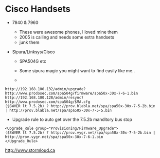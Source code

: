 # Cisco Handsets 

* 7940 & 7960 
  * These were awesome phones, I loved mine them
  * 2005 is calling and needs some extra handsets
  * junk them
  
* Sipura/Linksys/Cisco
  * SPA504G etc
  
  * Some sipura magic you might want to find easily like me..
  * 
```
http://192.168.100.132/admin/upgrade?http://www.prodosec.com/spa504g/firmware/spa50x-30x-7-6-1.bin
http://192.168.100.128/admin/resync?http://www.prodosec.com/spa504g/$MA.cfg
($SWVER lt 7.5.2b) ? http://prov.blabla.net/spa/spa50x-30x-7-5-2b.bin | http://prov.blabla.net/spa/spa50x-30x-7-5-5.bin

```
  * Upgrade rule to auto get over the 7.5.2b manditory bus stop 
``` 
<Upgrade_Rule group="Provisioning/Firmware_Upgrade">
($SWVER lt 7.5.2b) ? http://prov.vygr.net/spa/spa50x-30x-7-5-2b.bin | http://prov.vygr.net/spa/spa50x-30x-7-6-1.bin
</Upgrade_Rule>
 ```
 

http://www.stormloud.ca
